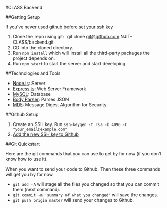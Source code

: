 #CLASS Backend

##Getting Setup

If you've never used github before [set your ssh key](#github-setup)

1. Clone the repo using git: `git clone git@github.com:NJIT-CLASS/backend.git
2. CD into the cloned directory.
3. Run `npm install` which will install all the third-party packages the project depends on.
4. Run `npm start` to start the server and start developing.

##Technologies and Tools

- [Node.js](https://nodejs.org/docs/v5.6.0/api/): Server
- [Express.js](http://expressjs.com/en/4x/api.html): Web Server Framework
- [MySQL](https://www.mysql.com): Database
- [Body Parser](https://github.com/expressjs/body-parser): Parses JSON
- [MD5](https://en.wikipedia.org/wiki/MD5): Message Digest Algorithm for Security

##Github Setup

1. Create an SSH key. Run `ssh-keygen -t rsa -b 4096 -C "your_email@example.com"`
2. [Add the new SSH key to Github](https://help.github.com/articles/adding-a-new-ssh-key-to-your-github-account/#platform-mac)

##Git Quickstart

Here are the git commands that you can use to get by for now (if you don't know how to use it).

When you want to send your code to Github. Then these three commands will get you by for now.
- `git add -A` will stage all the files you changed so that you can commit them (next command).
- `git commit -m 'summary of what you changed'` will save the changes.
- `git push origin master` will send your changes to Github.

